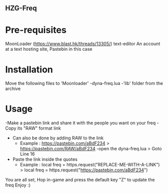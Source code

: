 ## HZG-Freq

# Pre-requisites
MoonLoader (https://www.blast.hk/threads/13305/)
text-editor
An account at a text hosting site, Pastebin in this case

# Installation

Move the following files to 'Moonloader'
-dyna-freq.lua
-'lib' folder from the archive

# Usage
-Make a pastebin link and share it with the people you want on your freq
-Copy its "RAW" format link
  - Can also be done by adding RAW to the link
    - Example : https://pastebin.com/aBdF234 > https://pastebin.com/RAW/aBdF234
-open the dyna-freq.lua > Goto Line 16
  - Paste the link inside the quotes
    - Example : local freq = https.request("REPLACE-ME-WITH-A-LINK") > local freq = https.request("https://pastebin.com/aBdF234")

You are all set, Hop in-game and press the default key "Z" to update the freq
Enjoy :)
